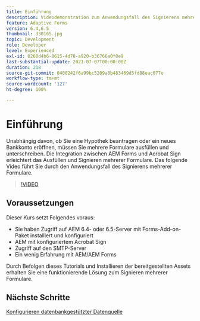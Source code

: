 ```yaml
---
title: Einführung
description: Videodemonstration zum Anwendungsfall des Signierens mehrerer Formulare
feature: Adaptive Forms
version: 6.4,6.5
thumbnail: 330165.jpg
topic: Development
role: Developer
level: Experienced
exl-id: 0260d4b6-8615-4d78-a920-b36766a0f8e9
last-substantial-update: 2021-07-07T00:00:00Z
duration: 218
source-git-commit: 0400242f6a99bc5209a8b483469d5fd88eac077e
workflow-type: tm+mt
source-wordcount: '127'
ht-degree: 100%

---
```


# Einführung

Unabhängig davon, ob Sie eine Hypothek beantragen oder ein neues Bankkonto eröffnen, müssen Sie mehrere Formulare ausfüllen und unterschreiben. Die Integration zwischen AEM Forms und Acrobat Sign erleichtert das Ausfüllen und Signieren mehrerer Formulare.
Das folgende Video führt Sie durch den Anwendungsfall des Signierens mehrerer Formulare.

>[!VIDEO](https://video.tv.adobe.com/v/330165?quality=12&learn=on)

## Voraussetzungen

Dieser Kurs setzt Folgendes voraus:

* Sie haben Zugriff auf AEM 6.4- oder 6.5-Server mit Forms-Add-on-Paket installiert und konfiguriert
* AEM mit konfiguriertem Acrobat Sign
* Zugriff auf den SMTP-Server
* Ein wenig Erfahrung mit AEM/AEM Forms

Durch Befolgen dieses Tutorials und Installieren der bereitgestellten Assets erhalten Sie eine funktionierende Lösung zum Signieren mehrerer Formulare.

## Nächste Schritte

[Konfigurieren datenbankgestützter Datenquelle](./configure-data-source.md)
